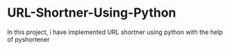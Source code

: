 # URL-Shortner-Using-Python
In this project, i have implemented URL shortner using python with the help of pyshortener  
